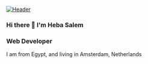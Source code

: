 [![Header](https://res.cloudinary.com/hapiii/image/upload/v1665566388/HYF/tgdamy2bfi0hilber3tk.jpg)](https://some-url.dev/)

### Hi there 👋 I'm Heba Salem 
### Web Developer
I am from Egypt, and living in Amsterdam, Netherlands

<!--
**HebaMak/HebaMak** is a ✨ _special_ ✨ repository because its `README.md` (this file) appears on your GitHub profile.

Here are some ideas to get you started:

- 🔭 I’m currently working on ...
- 🌱 I’m currently learning ...
- 👯 I’m looking to collaborate on ...
- 🤔 I’m looking for help with ...
- 💬 Ask me about ...
- 📫 How to reach me: ...
- 😄 Pronouns: ...
- ⚡ Fun fact: ...
-->
